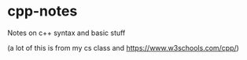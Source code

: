 # cpp-notes
Notes on c++ syntax and basic stuff

(a lot of this is from my cs class and https://www.w3schools.com/cpp/)
